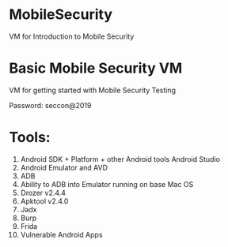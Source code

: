 # MobileSecurity
VM for Introduction to Mobile Security

# Basic Mobile Security VM

VM for getting started with Mobile Security Testing

Password: seccon@2019

# Tools:

1.  Android SDK + Platform + other Android tools Android Studio
2.  Android Emulator and AVD 
3.  ADB
4.  Ability to ADB into Emulator running on base Mac OS
5.  Drozer v2.4.4
6.  Apktool v2.4.0
7.  Jadx
8.  Burp
9.  Frida
10. Vulnerable Android Apps
